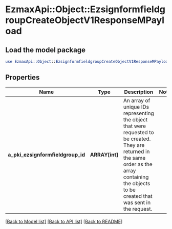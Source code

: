 # EzmaxApi::Object::EzsignformfieldgroupCreateObjectV1ResponseMPayload

## Load the model package
```perl
use EzmaxApi::Object::EzsignformfieldgroupCreateObjectV1ResponseMPayload;
```

## Properties
Name | Type | Description | Notes
------------ | ------------- | ------------- | -------------
**a_pki_ezsignformfieldgroup_id** | **ARRAY[int]** | An array of unique IDs representing the object that were requested to be created.  They are returned in the same order as the array containing the objects to be created that was sent in the request. | 

[[Back to Model list]](../README.md#documentation-for-models) [[Back to API list]](../README.md#documentation-for-api-endpoints) [[Back to README]](../README.md)


